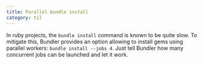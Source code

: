 ```yaml
---
title: Parallel bundle install
category: til
---
```


In ruby projects, the `bundle install` command is known to be quite slow. To
mitigate this, Bundler provides an option allowing to install gems using
parallel workers: `bundle install --jobs 4`. Just tell Bundler how many
concurrent jobs can be launched and let it work.
